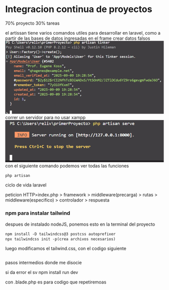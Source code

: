 # Integracion continua de proyectos
70% proyecto
30% tareas



el artissan tiene varios comandos utiles para desarrollar en laravel, como a  partir de las bases de datos ingresadas en el frame crear datos falsos
![falsos](image.png)
correr un servidor para no usar xampp
![server](image-1.png)
con el siguiente comando podemos ver todas las funciones
``` laravel
php artisan
```

ciclo de vida laravel

peticion HTTP>index.php > framework > middleware(precarga) > rutas > middleware(especifico) > controlador > respuesta


### npm para instalar tailwind

despues de instalado nodeJS, ponemos esto en la terminal del proyecto
``` 
npm install -D tailwindcss@3 postcss autoprefixer
npx tailwindcss init -p(crea archivos necesarios)

```
luego modificamos el tailwind.css, con el codigo siguiente 
```
```
pasos intermedios donde me disocie

si da error el sv npm install run dev

con .blade.php es para codigo que repetiremoas